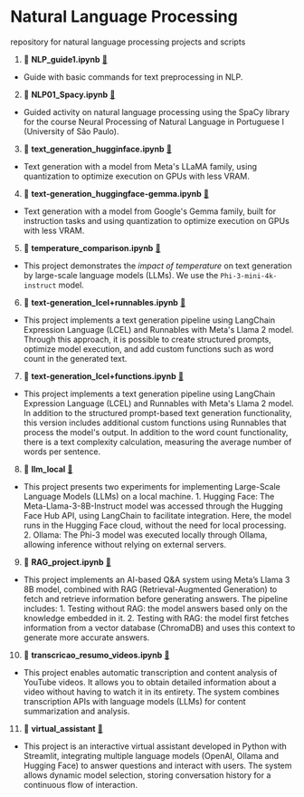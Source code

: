 # Natural Language Processing
repository for natural language processing projects and scripts

1. 📄 **NLP_guide1.ipynb** [🔗](https://github.com/thiagotims/nlp/blob/main/NLP_guide1.ipynb)
  - Guide with basic commands for text preprocessing in NLP.
2. 📄 **NLP01_Spacy.ipynb** [🔗](https://github.com/thiagotims/nlp/blob/main/NLP01_Spacy.ipynb)
  - Guided activity on natural language processing using the SpaCy library for the course Neural Processing of Natural Language in Portuguese I (University of São Paulo).
3. 📄 **text_generation_hugginface.ipynb** [🔗](https://github.com/thiagotims/nlp/blob/main/text_generation_hugginface.ipynb)
  - Text generation with a model from Meta's LLaMA family, using quantization to optimize execution on GPUs with less VRAM.
4. 📄 **text-generation_huggingface-gemma.ipynb** [🔗](https://github.com/thiagotims/nlp/blob/main/text-generation_huggingface_gemma.ipynb)
  - Text generation with a model from Google's Gemma family, built for instruction tasks and using quantization to optimize execution on GPUs with less VRAM.
5. 📄 **temperature_comparison.ipynb** [🔗](https://github.com/thiagotims/nlp/blob/main/temperature_comparison.ipynb)
  - This project demonstrates the *impact of temperature* on text generation by large-scale language models (LLMs). We use the `Phi-3-mini-4k-instruct` model.
6.  📄 **text-generation_lcel+runnables.ipynb** [🔗](https://github.com/thiagotims/nlp/blob/main/text_generation_lcel%2Brunnables.ipynb)
  - This project implements a text generation pipeline using LangChain Expression Language (LCEL) and Runnables with Meta's Llama 2 model. Through this approach, it is possible to create structured prompts, optimize model execution, and add custom functions such as word count in the generated text.
7.  📄 **text-generation_lcel+functions.ipynb** [🔗](https://github.com/thiagotims/nlp/blob/main/text_generation_lcel%2Bfunctions.ipynb)
  - This project implements a text generation pipeline using LangChain Expression Language (LCEL) and Runnables with Meta's Llama 2 model. In addition to the structured prompt-based text generation functionality, this version includes additional custom functions using Runnables that process the model's output. In addition to the word count functionality, there is a text complexity calculation, measuring the average number of words per sentence.
8. 📁 **llm_local** [🔗](https://github.com/thiagotims/nlp/tree/main/llm_local)
  - This project presents two experiments for implementing Large-Scale Language Models (LLMs) on a local machine. 1. Hugging Face: The Meta-Llama-3-8B-Instruct model was accessed through the Hugging Face Hub API, using LangChain to facilitate integration. Here, the model runs in the Hugging Face cloud, without the need for local processing. 2. Ollama: The Phi-3 model was executed locally through Ollama, allowing inference without relying on external servers.
9. 📄 **RAG_project.ipynb**  [🔗](https://github.com/thiagotims/nlp/blob/main/RAG_project.ipynb)
  - This project implements an AI-based Q&A system using Meta’s Llama 3 8B model, combined with RAG (Retrieval-Augmented Generation) to fetch and retrieve information before generating answers. The pipeline includes: 1. Testing without RAG: the model answers based only on the knowledge embedded in it. 2. Testing with RAG: the model first fetches information from a vector database (ChromaDB) and uses this context to generate more accurate answers.
10. 📄 **transcricao_resumo_videos.ipynb**  [🔗](https://github.com/thiagotims/nlp/blob/main/transcricao_resumo_videos.ipynb)
  - This project enables automatic transcription and content analysis of YouTube videos. It allows you to obtain detailed information about a video without having to watch it in its entirety. The system combines transcription APIs with language models (LLMs) for content summarization and analysis.
11. 📁 **virtual_assistant** [🔗](https://github.com/thiagotims/nlp/tree/main/virtual_assistant)
  - This project is an interactive virtual assistant developed in Python with Streamlit, integrating multiple language models (OpenAI, Ollama and Hugging Face) to answer questions and interact with users. The system allows dynamic model selection, storing conversation history for a continuous flow of interaction.
